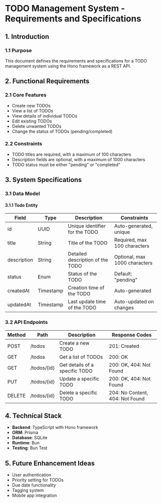 # TODO Management System - Requirements and Specifications

## 1. Introduction

### 1.1 Purpose
This document defines the requirements and specifications for a TODO management system using the Hono framework as a REST API.

## 2. Functional Requirements

### 2.1 Core Features
- Create new TODOs
- View a list of TODOs
- View details of individual TODOs
- Edit existing TODOs
- Delete unwanted TODOs
- Change the status of TODOs (pending/completed)

### 2.2 Constraints
- TODO titles are required, with a maximum of 100 characters
- Description fields are optional, with a maximum of 1000 characters
- TODO status must be either "pending" or "completed"

## 3. System Specifications

### 3.1 Data Model

#### 3.1.1 Todo Entity
| Field       | Type        | Description                      | Constraints                   |
|-------------|-------------|----------------------------------|-------------------------------|
| id          | UUID        | Unique identifier for the TODO   | Auto-generated, unique        |
| title       | String      | Title of the TODO                | Required, max 100 characters  |
| description | String      | Detailed description of the TODO | Optional, max 1000 characters |
| status      | Enum        | Status of the TODO               | Default: "pending"            |
| createdAt   | Timestamp   | Creation time of the TODO        | Auto-generated                |
| updatedAt   | Timestamp   | Last update time of the TODO     | Auto-updated on changes       |

### 3.2 API Endpoints
| Method  | Path        | Description                  | Response Codes                    |
|---------|-------------|------------------------------|-----------------------------------|
| POST    | /todos      | Create a new TODO            | 201: Created                      |
| GET     | /todos      | Get a list of TODOs          | 200: OK                           |
| GET     | /todos/{id} | Get details of a specific TODO | 200: OK, 404: Not Found         |
| PUT     | /todos/{id} | Update a specific TODO       | 200: OK, 404: Not Found           |
| DELETE  | /todos/{id} | Delete a specific TODO       | 204: No Content, 404: Not Found   |

## 4. Technical Stack
- **Backend**: TypeScript with Hono framework
- **ORM**: Prisma
- **Database**: SQLite
- **Runtime**: Bun
- **Testing**: Bun Test

## 5. Future Enhancement Ideas
- User authentication
- Priority setting for TODOs
- Due date functionality
- Tagging system
- Mobile app integration